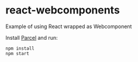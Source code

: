 # react-webcomponents

Example of using React wrapped as Webcomponent

Install [Parcel](https://parceljs.org/getting_started.html) and run:

``` 
npm install
npm start
```
